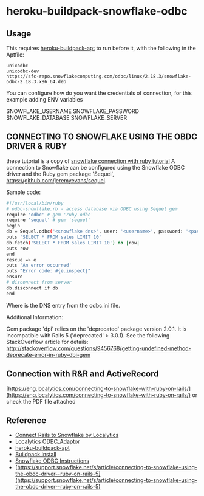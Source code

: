 
heroku-buildpack-snowflake-odbc
===

## Usage
This requires [heroku-buildpack-apt](https://github.com/heroku/heroku-buildpack-apt) to run before
it, with the following in the Aptfile:

```
unixodbc
unixodbc-dev
https://sfc-repo.snowflakecomputing.com/odbc/linux/2.18.3/snowflake-odbc-2.18.3.x86_64.deb
```
You can configure how do you want the credentials of connection, for this example adding ENV variables

SNOWFLAKE_USERNAME
SNOWFLAKE_PASSWORD
SNOWFLAKE_DATABASE
SNOWFLAKE_SERVER

## CONNECTING TO SNOWFLAKE USING THE OBDC DRIVER & RUBY
these tutorial is a copy of [snowflake connection with ruby tutorial](https://support.snowflake.net/s/article/connecting-to-snowflake-using-the-obdc-driver--ruby-on-rails-5)
A connection to Snowflake can be configured using the Snowflake ODBC driver and the Ruby gem package 'Sequel', https://github.com/jeremyevans/sequel.

Sample code:
```bash
#!/usr/local/bin/ruby
# odbc-snowflake.rb - access database via ODBC using Sequel gem
require 'odbc' # gem 'ruby-odbc'
require 'sequel' # gem 'sequel'
begin
db = Sequel.odbc('<snowflake dns>', user: '<username>', password: '<password>')
puts 'SELECT * FROM sales LIMIT 10'
db.fetch('SELECT * FROM sales LIMIT 10') do |row|
puts row
end
rescue => e
puts 'An error occurred'
puts "Error code: #{e.inspect}"
ensure
# disconnect from server
db.disconnect if db
end
```
Where <snowflake dns> is the DNS entry from the odbc.ini file.

Additional Information:

Gem package 'dpi' relies on the 'deprecated' package version 2.0.1. It is incompatible with Rails 5 ('deprecated' > 3.0.1). See the following StackOverflow article for details: http://stackoverflow.com/questions/9456768/getting-undefined-method-deprecate-error-in-ruby-dbi-gem

## Connection with R&R and ActiveRecord
[https://eng.localytics.com/connecting-to-snowflake-with-ruby-on-rails/](https://eng.localytics.com/connecting-to-snowflake-with-ruby-on-rails/) or check the PDF file attached

## Reference
-   [Connect Rails to Snowflake by Localytics](https://eng.localytics.com/connecting-to-snowflake-with-ruby-on-rails/)
-   [Localytics ODBC_Adaptor](https://github.com/localytics/odbc_adapter)
-   [heroku-buildpack-apt](https://github.com/heroku/heroku-buildpack-apt)
-   [Buildpack Install](https://devcenter.heroku.com/articles/using-multiple-buildpacks-for-an-app#adding-a-buildpack)
-   [Snowflake ODBC Instructions](https://docs.snowflake.net/manuals/user-guide/odbc.html)
- [https://support.snowflake.net/s/article/connecting-to-snowflake-using-the-obdc-driver--ruby-on-rails-5](https://support.snowflake.net/s/article/connecting-to-snowflake-using-the-obdc-driver--ruby-on-rails-5)

